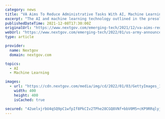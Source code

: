 ```yaml
---
category: news
title: "VA Aims To Reduce Administrative Tasks With AI, Machine Learning"
excerpt: "The AI and machine learning technology outlined in the presolicitation could also support new EHR infrastructure and focus on an improved user experience, mainly with an improved platform ..."
publishedDateTime: 2021-12-08T17:30:00Z
originalUrl: "https://www.nextgov.com/emerging-tech/2021/12/va-aims-reduce-administrative-tasks-ai-machine-learning/187310/"
webUrl: "https://www.nextgov.com/emerging-tech/2022/01/us-army-announces-new-machine-learning-tech-burn-treatment/360303/"
type: article

provider:
  name: Nextgov
  domain: nextgov.com

topics:
  - AI
  - Machine Learning

images:
  - url: "https://cdn.nextgov.com/media/img/cd/2022/01/03/GettyImages_184355967/open-graph.jpg"
    width: 400
    height: 400
    isCached: true

secured: "42uelxjrbU4qSQ9pC1wfpIf8PkCIv2TPhe28CGQ8VNf+bbV0M5+cKP9RRqlyj24zVVxB/jKaI8oT4StuX7SG7jMgF/jSBcdJWe4rzmtwFPJ77v3a3xyLKTlFTORbQpMzASBRQu8jTGfC3sZKdjoMEkIrmvzkcJro0zeqnNKx8aZzzSVLbubLtXyzdKehjztI/CReMLO8nti+n5lru/413fv3wIUF29AW5DMRfoQ45lt5aO+ODNabz2jp3UcPITy6OvNVgm+G7AO8WCdMWLHlMHmViG7NcqO/nQl3bC2SFHvUB0upUtiISLFiPrfLq3fWbaJkG3Fn4mzr2HMXbC3UaaKGkWexX1sKQHxlqfItBf8=;RvBBK0fj9cp/hP+Bla1DIg=="
---
```


